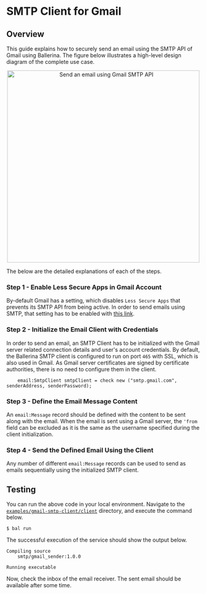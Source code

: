 # SMTP Client for Gmail

## Overview

This guide explains how to securely send an email using the SMTP API of Gmail using Ballerina. 
The figure below illustrates a high-level design diagram of the complete use case.

<div align="center"><img src="smtp-client-for-gmail.jpg" alt="Send an email using Gmail SMTP API" width="500"/></div>

The below are the detailed explanations of each of the steps.

### Step 1 - Enable Less Secure Apps in Gmail Account

By-default Gmail has a setting, which disables `Less Secure Apps` that prevents its SMTP API from being active. In order to send
emails using SMTP, that setting has to be enabled with [this link](https://myaccount.google.com/lesssecureapps).

### Step 2 - Initialize the Email Client with Credentials

In order to send an email, an SMTP Client has to be initialized with the Gmail server related connection details and user's
account credentials. By default, the Ballerina SMTP client is configured to run on port `465` with SSL, which is also used
in Gmail. As Gmail server certificates are signed by certificate authorities, there is no need to configure them in the
client.

```ballerina
    email:SmtpClient smtpClient = check new ("smtp.gmail.com", senderAddress, senderPassword);
```

### Step 3 - Define the Email Message Content

An `email:Message` record should be defined with the content to be sent along with the email. When the email is sent using
a Gmail server, the `'from` field can be excluded as it is the same as the username specified during the client initialization.

### Step 4 - Send the Defined Email Using the Client

Any number of different `email:Message` records can be used to send as emails sequentially using the initialized SMTP client.

## Testing

You can run the above code in your local environment. Navigate to the
[`examples/gmail-smtp-client/client`](./client) directory, and execute the command below.
```shell
$ bal run
```

The successful execution of the service should show the output below.
```shell
Compiling source
	smtp/gmail_sender:1.0.0

Running executable
```

Now, check the inbox of the email receiver. The sent email should be available after some time.
